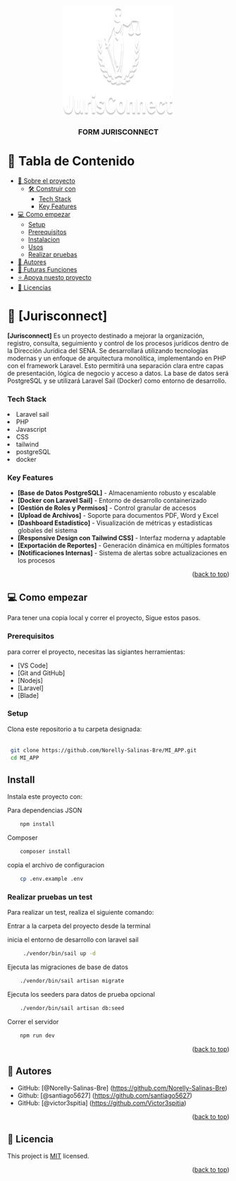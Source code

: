 <a name="readme-top"></a>

<div align="center">

<img src="./public/img/LogoJ.png" alt="logo" width="250" height="250" />
  <br/>

  <h3><b>FORM JURISCONNECT</b></h3>

</div>

<!-- tabla de contenido -->

# 📗 Tabla de Contenido

- [📖 Sobre el proyecto](#about-project)
  - [🛠 Construir con](#built-with)
    - [Tech Stack](#tech-stack)
    - [Key Features](#key-features)
- [💻 Como empezar](#getting-started)
  - [Setup](#setup)
  - [Prerequisitos](#prerequisites)
  - [Instalacion](#install)
  - [Usos](#usage)
  - [Realizar pruebas](#run-tests)
- [👥 Autores](#authors)
- [🔭 Futuras Funciones](#future-features)
- [⭐️ Apoya nuesto proyecto](#support)
- [📝 Licencias](#license)

<!-- Descripcion de proyecto -->

# 📖 [Jurisconnect] <a name="about-project"></a>

**[Jurisconnect]** Es un proyecto destinado a mejorar la organización, registro, consulta, seguimiento y control de los procesos jurídicos dentro de la Dirección Jurídica del SENA. Se desarrollará utilizando tecnologías modernas y un enfoque de arquitectura monolítica, implementando en PHP con el framework Laravel. Esto permitirá una separación clara entre capas de presentación, lógica de negocio y acceso a datos. La base de datos será PostgreSQL y se utilizará Laravel Sail (Docker) como entorno de desarrollo.

### Tech Stack <a name="tech-stack"></a>

<li> Laravel sail </li>
<li> PHP </li>
<li> Javascript </li>
<li> CSS </li>
<li> tailwind </li>
<li> postgreSQL </li>
<li> docker </li>
<!-- Funciones -->

### Key Features <a name="key-features"></a>

- **[Base de Datos PostgreSQL]** - Almacenamiento robusto y escalable
- **[Docker con Laravel Sail]** - Entorno de desarrollo containerizado
- **[Gestión de Roles y Permisos]** - Control granular de accesos
- **[Upload de Archivos]** - Soporte para documentos PDF, Word y Excel
- **[Dashboard Estadístico]** - Visualización de métricas y estadísticas globales del sistema
- **[Responsive Design con Tailwind CSS]** - Interfaz moderna y adaptable
- **[Exportación de Reportes]** - Generación dinámica en múltiples formatos
- **[Notificaciones Internas]** - Sistema de alertas sobre actualizaciones en los procesos

<p align="right">(<a href="#readme-top">back to top</a>)</p>

<!-- LIVE DEMO -->

<!-- ### 🚀 Live Demo <a name="live-demo"></a> -->

<!-- aqui va el github actions -->

<!-- - [Live Demo Link](	https://google.com) -->

<!-- <p align="right">(<a href="#readme-top">back to top</a>)</p> -->

<!-- Como empezar -->

## 💻 Como empezar <a name="getting-started"></a>

Para tener una copia local y correr el proyecto, Sigue estos pasos.

### Prerequisitos
para correr el proyecto, necesitas las sigiantes herramientas:
- [VS Code]
- [Git and GitHub]
- [Nodejs]
- [Laravel]
- [Blade]

### Setup

Clona este repositorio a tu carpeta designada:
```sh
 
 git clone https://github.com/Norelly-Salinas-Bre/MI_APP.git
 cd MI_APP
```

## Install

Instala este proyecto con:

Para dependencias JSON 
```sh
    npm install 
```

Composer 
```sh
    composer install
```

copia el archivo de configuracion 
```sh
    cp .env.example .env
```

### Realizar pruebas un test

Para realizar un test, realiza el siguiente comando:

Entrar a la carpeta del proyecto desde la terminal

inicia el entorno de desarrollo con laravel sail
```sh
     ./vendor/bin/sail up -d
```

Ejecuta las migraciones de base de datos 
```sh
    ./vendor/bin/sail artisan migrate
```

Ejecuta los seeders para datos de prueba opcional 
```sh
    ./vendor/bin/sail artisan db:seed
```

Correr el servidor 
```sh
    npm run dev
```

<p align="right">(<a href="#readme-top">back to top</a>)</p>

<!-- autores -->

## 👥 Autores <a name="authors"></a>

- GitHub: [@Norelly-Salinas-Bre] (https://github.com/Norelly-Salinas-Bre)
- Github: [@santiago5627] (https://github.com/santiago5627)
- GitHub: [@victor3spitia] (https://github.com/Victor3spitia)


<p align="right">(<a href="#readme-top">back to top</a>)</p>

<!-- LICENSE -->

## 📝 Licencia <a name="license"></a>

This project is [MIT](/LICENSE.md) licensed.

<p align="right">(<a href="#readme-top">back to top</a>)</p>
